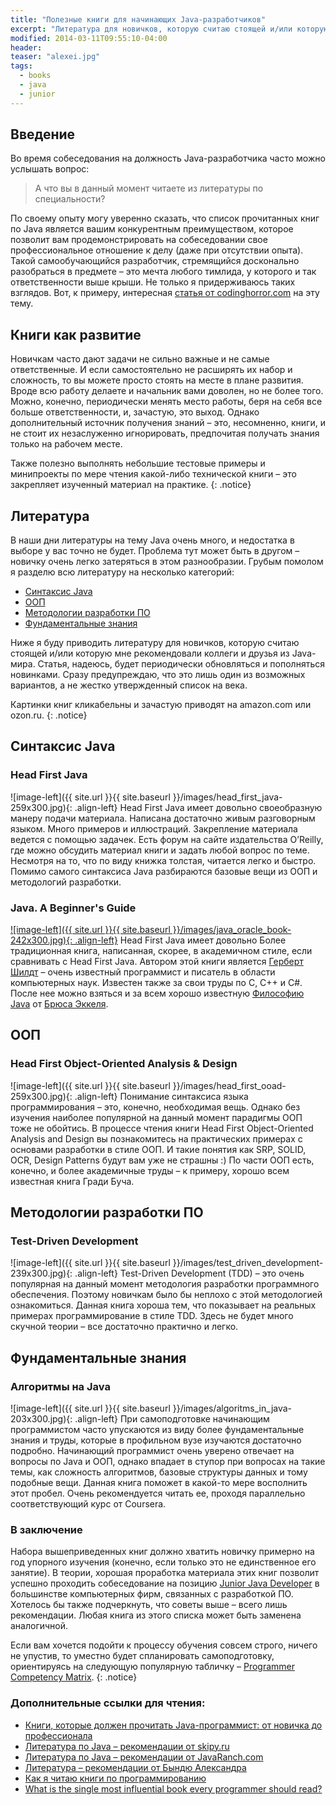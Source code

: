 ```yaml
---
title: "Полезные книги для начинающих Java-разработчиков"
excerpt: "Литература для новичков, которую считаю стоящей и/или которую мне рекомендовали коллеги и друзья из Java-мира"
modified: 2014-03-11T09:55:10-04:00
header:
teaser: "alexei.jpg"
tags: 
  - books
  - java
  - junior
---
```


## Введение
Во время собеседования на должность Java-разработчика часто можно услышать вопрос:

> А что вы в данный момент читаете из литературы по специальности? 

По своему опыту могу уверенно сказать, что список прочитанных книг по Java является вашим конкурентным преимуществом, 
которое позволит вам продемонстрировать на собеседовании свое профессиональное отношение к делу (даже при отсутствии опыта). 
Такой самообучающийся разработчик, стремящийся досконально разобраться в предмете – это мечта любого тимлида, 
у которого и так ответственности выше крыши. Не только я придерживаюсь таких взглядов. 
Вот, к примеру, интересная [статья от codinghorror.com](http://blog.codinghorror.com/programmers-dont-read-books-but-you-should) 
на эту тему.

## Книги как развитие
Новичкам часто дают задачи не сильно важные и не самые ответственные. 
И если самостоятельно не расширять их набор и сложность, то вы можете просто стоять на месте в плане развития. 
Вроде всю работу делаете и начальник вами доволен, но не более того. 
Можно, конечно, периодически менять место работы, беря на себя все больше ответственности, и, зачастую, это выход. 
Однако дополнительный источник получения знаний – это, несомненно, книги, и не стоит их незаслуженно игнорировать, 
предпочитая получать знания только на рабочем месте. 

Также полезно выполнять небольшие тестовые примеры и минипроекты по мере чтения 
какой-либо технической книги – это закрепляет изученный материал на практике.
{: .notice}

## Литература
В наши дни литературы на тему Java очень много, и недостатка в выборе у вас точно не будет. 
Проблема тут может быть в другом – новичку очень легко затеряться в этом разнообразии. 
Грубым помолом я разделю всю литературу на несколько категорий: 

  * [Синтаксис Java](#java_core)
  * [ООП](#oop)
  * [Методологии разработки ПО](#software_methodologies)
  * [Фундаментальные знания](#fundamentals)

Ниже я буду приводить литературу для новичков, которую считаю стоящей и/или которую мне рекомендовали коллеги и друзья из Java-мира. 
Статья, надеюсь, будет периодически обновляться и пополняться новинками. 
Сразу предупреждаю, что это лишь один из возможных вариантов, а не жестко утвержденный список на века.

Картинки книг кликабельны и зачастую приводят на amazon.com или ozon.ru.
{: .notice}

## <a name="java_core"></a>Синтаксис Java

### Head First Java
![image-left]({{ site.url }}{{ site.baseurl }}/images/head_first_java-259x300.jpg){: .align-left} Head First Java имеет довольно своеобразную манеру подачи материала. 
Написана достаточно живым разговорным языком. Много примеров и иллюстраций. 
Закрепление материала ведется с помощью задачек. Есть форум на сайте издательства O’Reilly, 
где можно обсудить материал книги и задать любой вопрос по теме. 
Несмотря на то, что по виду книжка толстая, читается легко и быстро. 
Помимо самого синтаксиса Java разбираются базовые вещи из ООП и методологий разработки.

### Java. A Beginner's Guide
[![image-left]({{ site.url }}{{ site.baseurl }}/images/java_oracle_book-242x300.jpg){: .align-left}](http://www.amazon.com/Head-First-Java-Kathy-Sierra/dp/0596009208/) Head First Java имеет довольно
Более традиционная книга, написанная, скорее, в академичном стиле, если сравнивать с Head First Java. 
Автором этой книги является [Герберт Шилдт](http://ru.wikipedia.org/wiki/%D0%A8%D0%B8%D0%BB%D0%B4%D1%82,_%D0%93%D0%B5%D1%80%D0%B1%D0%B5%D1%80%D1%82) – очень известный программист и писатель в области компьютерных наук. 
Известен также за свои труды по C, C++ и C#. 
После нее можно взяться и за всем хорошо известную [Философию Java](http://www.amazon.com/Thinking-Java-Edition-Bruce-Eckel/dp/0131872486) от [Брюса Эккеля](http://en.wikipedia.org/wiki/Bruce_Eckel).


## <a name="oop"></a>ООП

### Head First Object-Oriented Analysis & Design
![image-left]({{ site.url }}{{ site.baseurl }}/images/head_first_ooad-259x300.jpg){: .align-left} Понимание синтаксиса языка программирования – это, конечно, необходимая вещь. 
Однако без изучения наиболее популярной на данный момент парадигмы ООП тоже не обойтись. 
В процессе чтения книги Head First Object-Oriented Analysis and Design вы познакомитесь на практических примерах 
с основами разработки в стиле ООП. И такие понятия как SRP, SOLID, OCR, Design Patterns будут вам уже не страшны :) 
По части ООП есть, конечно, и более академичные труды – к примеру, хорошо всем известная книга Гради Буча.

## <a name="software_methodologies"></a>Методологии разработки ПО

### Test-Driven Development
![image-left]({{ site.url }}{{ site.baseurl }}/images/test_driven_development-239x300.jpg){: .align-left}
Test-Driven Development (TDD) – это очень популярная на данный момент методология разработки программного обеспечения. 
Поэтому новичкам было бы неплохо с этой методологией ознакомиться. 
Данная книга хороша тем, что показывает на реальных примерах программирование в стиле TDD. 
Здесь не будет много скучной теории – все достаточно практично и легко.

## <a name="fundamentals"></a>Фундаментальные знания

### Алгоритмы на Java
![image-left]({{ site.url }}{{ site.baseurl }}/images/algoritms_in_java-203x300.jpg){: .align-left}
При самоподготовке начинающим программистом часто упускаются из виду более фундаментальные знания и труды, 
которые в профильном вузе изучаются достаточно подробно. 
Начинающий программист очень уверено отвечает на вопросы по Java и ООП, однако впадает в ступор 
при вопросах на такие темы, как сложность алгоритмов, базовые структуры данных и тому подобные вещи. 
Данная книга поможет в какой-то мере восполнить этот пробел. 
Очень рекомендуется читать ее, проходя параллельно соответствующий курс от Coursera.

### В заключение
Набора вышеприведенных книг должно хватить новичку примерно на год упорного изучения 
(конечно, если только это не единственное его занятие). 
В теории, хорошая проработка материала этих книг позволит успешно проходить собеседование 
на позицию [Junior Java Developer](http://programmers.stackexchange.com/questions/136163/whats-the-difference-between-junior-middle-and-senior-developers) в большинстве компьютерных фирм, связанных с разработкой ПО. 
Хотелось бы также подчеркнуть, что советы выше – всего лишь рекомендации. 
Любая книга из этого списка может быть заменена аналогичной.

Если вам хочется подойти к процессу обучения совсем строго, ничего не упустив, то уместно будет спланировать самоподготовку, 
ориентируясь на следующую популярную табличку – [Programmer Competency Matrix](http://sijinjoseph.com/programmer-competency-matrix/).
{: .notice}

### Дополнительные ссылки для чтения:

* [Книги, которые должен прочитать Java-программист: от новичка до профессионала](http://habrahabr.ru/post/153373/)
* [Литература по Java – рекомендации от skipy.ru](http://www.skipy.ru/useful/books.html)
* [Литература по Java – рекомендации от JavaRanch.com](http://www.javaranch.com/bunkhouse/bookSearch.jsp?category=Beginning+Java)
* [Литература – рекомендации от Бындю Александра](http://byndyu.ru/bookshelf)
* [Как я читаю книги по программированию](http://habrahabr.ru/post/165753/)
* [What is the single most influential book every programmer should read?](http://stackoverflow.com/questions/1711/what-is-the-single-most-influential-book-every-programmer-should-read)
